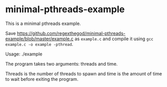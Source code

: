# minimal-pthreads-example
This is a minimal pthreads example.

Save https://github.com/regexthegod/minimal-pthreads-example/blob/master/example.c as `example.c` and compile it using `gcc example.c -o
example -pthread`.

Usage: ./example <threads> <time>

The program takes two arguments: threads and time.

Threads is the number of threads to spawn and time is the amount of time to wait before exiting the program.
